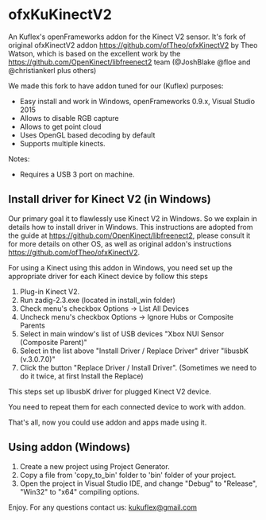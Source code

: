 ofxKuKinectV2
=============

An Kuflex's openFrameworks addon for the Kinect V2 sensor.
It's fork of original ofxKinectV2 addon https://github.com/ofTheo/ofxKinectV2 by Theo Watson,
which is based on the excellent work by the https://github.com/OpenKinect/libfreenect2 team (@JoshBlake @floe and @christiankerl plus others) 

We made this fork to have addon tuned for our (Kuflex) purposes:
- Easy install and work in Windows, openFrameworks 0.9.x, Visual Studio 2015
- Allows to disable RGB capture
- Allows to get point cloud
- Uses OpenGL based decoding by default
- Supports multiple kinects. 

Notes:
- Requires a USB 3 port on machine. 


## Install driver for Kinect V2 (in Windows)
Our primary goal it to flawlessly use Kinect V2 in Windows. So we explain in details how to install driver in Windows.
This instructions are adopted from the guide at https://github.com/OpenKinect/libfreenect2, please consult it for more details on other OS,
as well as original addon's instructions https://github.com/ofTheo/ofxKinectV2.

For using a Kinect using this addon in Windows, you need set up the appropriate driver for each Kinect device 
by follow this steps 

1. Plug-in Kinect V2.
2. Run zadig-2.3.exe (located in install_win folder)
3. Check menu's checkbox Options -> List All Devices
4. Uncheck menu's checkbox Options -> Ignore Hubs or Composite Parents
5. Select in main window's list of USB devices "Xbox NUI Sensor (Composite Parent)"
6. Select in the list above "Install Driver / Replace Driver" driver "libusbK (v.3.0.7.0)"
7. Click the button "Replace Driver / Install Driver". (Sometimes we need to do it twice, at first Install the Replace)

This steps set up libusbK driver for plugged Kinect V2 device.

You need to repeat them for each connected device to work with addon.

That's all, now you could use addon and apps made using it.

## Using addon (Windows)
1. Create a new project using Project Generator.
2. Copy a file from 'copy_to_bin' folder to 'bin' folder of your project.
3. Open the project in Visual Studio IDE, and change  "Debug" to "Release", "Win32" to "x64" compiling options.

Enjoy. For any questions contact us: kukuflex@gmail.com
